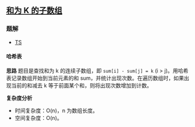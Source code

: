 ## [和为 K 的子数组](https://leetcode.cn/problems/subarray-sum-equals-k/)
### 题解
+ [TS](../../ts/640/560.ts)

#### 哈希表
**思路**
题目是查找和为 k 的连续子数组，即 `sum[i] - sum[j] = k` (i > j)。用哈希表记录数组开始到当前元素的和 sum，并统计出现次数。在遍历数组时，如果出现当前的和减去 k 等于前面某个和，则将出现次数增加到计数。

**复杂度分析**
+ 时间复杂度：O(n)，n 为数组长度。
+ 空间复杂度：O(n)。
